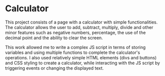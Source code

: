 # Calculator
This project consists of a page with a calculator with simple functionalities.
The calculator allows the user to add, subtract, multiply, divide and other minor features such as negative numbers, percentage, the use of the decimal point and the ability to clear the screen.

This work allowed me to write a complex JS script in terms of storing variables and using multiple functions to complete the calculator's operations. I also used relatively simple HTML elements (divs and buttons) and CSS styling to create a calculator, while interacting with the JS script by triggering events or changing the displayed text.
